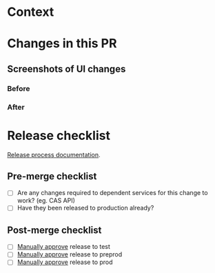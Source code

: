 # Context

<!-- Is there a Trello ticket you can link to? -->
<!-- Do you need to add any environment variables? -->
<!-- Is an ADR required? An ADR should be added if this PR introduces a change to the architecture. -->

# Changes in this PR

## Screenshots of UI changes

### Before

### After

# Release checklist

[Release process documentation](https://dsdmoj.atlassian.net/wiki/spaces/AP/pages/edit-v2/4247847062?draftShareId=a1c360ab-bd31-4db1-aae3-7cc002761de9).

## Pre-merge checklist

- [ ] Are any changes required to dependent services for this change to work?
  (eg. CAS API)
- [ ] Have they been released to production already?

## Post-merge checklist

- [ ] [Manually approve](https://dsdmoj.atlassian.net/wiki/spaces/AP/pages/4247847062/Release+process#Manual-releases)
  release to test
- [ ] [Manually approve](https://dsdmoj.atlassian.net/wiki/spaces/AP/pages/4247847062/Release+process#Manual-releases)
  release to preprod
- [ ] [Manually approve](https://dsdmoj.atlassian.net/wiki/spaces/AP/pages/4247847062/Release+process#Manual-releases)
  release to prod

<!-- Should a release fail at any step, you as the author should now lead the work to
fix it as soon as possible. You can monitor deployment failures in CircleCI
itself and application errors are found in
[Sentry](https://ministryofjustice.sentry.io/issues/?project=4504129156218880&referrer=sidebar&statsPeriod=24h).
Both events should be automatically sent to our [Slack
channel](https://mojdt.slack.com/archives/C048BJS7S2F). -->
